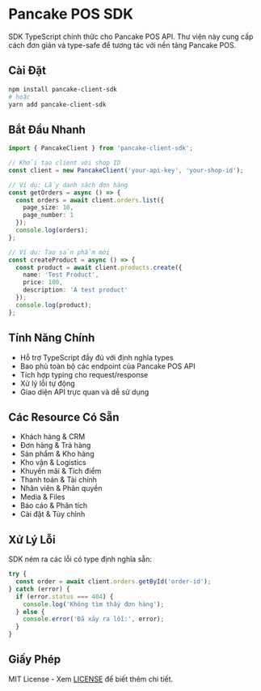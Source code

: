 # Pancake POS SDK

SDK TypeScript chính thức cho Pancake POS API. Thư viện này cung cấp cách đơn giản và type-safe để tương tác với nền tảng Pancake POS.

## Cài Đặt

```bash
npm install pancake-client-sdk
# hoặc
yarn add pancake-client-sdk
```

## Bắt Đầu Nhanh

```typescript
import { PancakeClient } from 'pancake-client-sdk';

// Khởi tạo client với shop ID
const client = new PancakeClient('your-api-key', 'your-shop-id');

// Ví dụ: Lấy danh sách đơn hàng
const getOrders = async () => {
  const orders = await client.orders.list({
    page_size: 10,
    page_number: 1
  });
  console.log(orders);
};

// Ví dụ: Tạo sản phẩm mới
const createProduct = async () => {
  const product = await client.products.create({
    name: 'Test Product',
    price: 100,
    description: 'A test product'
  });
  console.log(product);
};
```

## Tính Năng Chính

- Hỗ trợ TypeScript đầy đủ với định nghĩa types
- Bao phủ toàn bộ các endpoint của Pancake POS API
- Tích hợp typing cho request/response
- Xử lý lỗi tự động
- Giao diện API trực quan và dễ sử dụng

## Các Resource Có Sẵn

- Khách hàng & CRM
- Đơn hàng & Trả hàng
- Sản phẩm & Kho hàng
- Kho vận & Logistics
- Khuyến mãi & Tích điểm
- Thanh toán & Tài chính
- Nhân viên & Phân quyền
- Media & Files
- Báo cáo & Phân tích
- Cài đặt & Tùy chỉnh

## Xử Lý Lỗi

SDK ném ra các lỗi có type định nghĩa sẵn:

```typescript
try {
  const order = await client.orders.getById('order-id');
} catch (error) {
  if (error.status === 404) {
    console.log('Không tìm thấy đơn hàng');
  } else {
    console.error('Đã xảy ra lỗi:', error);
  }
}
```

## Giấy Phép

MIT License - Xem [LICENSE](LICENSE) để biết thêm chi tiết.
